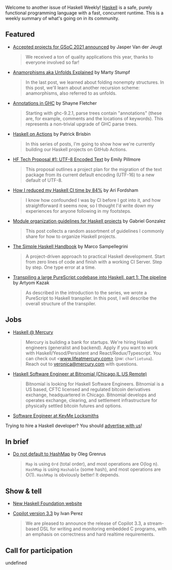 Welcome to another issue of Haskell Weekly!
[Haskell](https://www.haskell.org) is a safe, purely functional programming language with a fast, concurrent runtime.
This is a weekly summary of what's going on in its community.

## Featured

- [Accepted projects for GSoC 2021 announced](https://discourse.haskell.org/t/gsoc-accepted-projects-for-2021-announced/2524?u=taylorfausak) by Jasper Van der Jeugt
  > We received a ton of quality applications this year, thanks to everyone involved so far!

- [Anamorphisms aka Unfolds Explained](https://www.works-hub.com/learn/number-anamorphisms-aka-unfolds-explained-50e1a) by Marty Stumpf
  > In the last post, we learned about folding nonempty structures. In this post, we'll learn about another recursion scheme: anamorphisms, also referred to as unfolds.

- [Annotations in GHC](https://blog.shaynefletcher.org/2021/05/annotations-in-ghc.html) by Shayne Fletcher
  > Starting with ghc-9.2.1, parse trees contain "annotations" (these are, for example, comments and the locations of keywords). This represents a non-trivial upgrade of GHC parse trees.

- [Haskell on Actions](https://tech.freckle.com/2021/05/18/haskell-on-actions/) by Patrick Brisbin
  > In this series of posts, I'm going to show how we're currently building our Haskell projects on GitHub Actions.

- [HF Tech Proposal #1: UTF-8 Encoded Text](https://discourse.haskell.org/t/hf-tech-proposal-1-utf-8-encoded-text/2499?u=taylorfausak) by Emily Pillmore
  > This proposal outlines a project plan for the migration of the text package from its current default encoding (UTF-16) to a new default of UTF-8.

- [How I reduced my Haskell CI time by 84%](https://arifordsham.com/how-i-reduced-my-ci-time-by-84-percent/) by Ari Fordsham
  > I know how confounded I was by CI before I got into it, and how straightforward it seems now, so I thought I'd write down my experiences for anyone following in my footsteps.

- [Module organization guidelines for Haskell projects](https://www.haskellforall.com/2021/05/module-organization-guidelines-for.html) by Gabriel Gonzalez
  > This post collects a random assortment of guidelines I commonly share for how to organize Haskell projects.

- [The Simple Haskell Handbook](https://leanpub.com/simple-haskell-book) by Marco Sampellegrini
  > A project-driven approach to practical Haskell development. Start from zero lines of code and finish with a working CI Server. Step by step. One type error at a time.

- [Transpiling a large PureScript codebase into Haskell, part 1: The pipeline](https://blog.monadfix.com/nau-1-pipeline) by Artyom Kazak
  > As described in the introduction to the series, we wrote a PureScript to Haskell transpiler. In this post, I will describe the overall structure of the transpiler.

## Jobs

<!-- Runs from 2021-04-22 to 2021-06-24. -->
- [Haskell @ Mercury](https://mercury.com/jobs/generalist-engineer)
  > Mercury is building a bank for startups. We're hiring Haskell engineers (generalist and backend). Apply if you want to work with Haskell/Yesod/Persistent and React/Redux/Typescript. You can check out <www.lifeatmercury.com> (pw: `charlietuna`). Reach out to <veronica@mercury.com> with questions.

<!-- Runs from 2021-05-20 to 2021-06-10. -->
- [Haskell Software Engineer at Bitnomial (Chicago,IL,US Remote)](https://bitnomial.com/jobs/)
  > Bitnomial is looking for Haskell Software Engineers. Bitnomial is a US based, CFTC licensed and regulated bitcoin derivatives exchange, headquartered in Chicago. Bitnomial develops and operates exchange, clearing, and settlement infrastructure for physically settled bitcoin futures and options.

- [Software Engineer at KeyMe Locksmiths](https://boards.greenhouse.io/keyme/jobs/5180897002)

Trying to hire a Haskell developer?
You should [advertise with us](https://haskellweekly.news/advertising.html)!

## In brief

- [Do not default to HashMap](https://oleg.fi/gists/posts/2021-05-19-dont-default-to-hashmap.html) by Oleg Grenrus
  > `Map` is using `Ord` (total order), and most operations are O(log n). `HashMap` is using `Hashable` (some hash), and most operations are O(1). `HashMap` is obviously better! It depends.

## Show & tell

- [New Haskell Foundation website](https://haskell.foundation)

- [Copilot version 3.3](https://np.reddit.com/r/haskell/comments/nd002g/ann_copilot_33/) by Ivan Perez
  > We are pleased to announce the release of Copilot 3.3, a stream-based DSL for writing and monitoring embedded C programs, with an emphasis on correctness and hard realtime requirements.

## Call for participation

undefined
